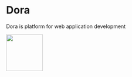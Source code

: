 # Dora
Dora is platform for web application development

<img src="https://filebin.net/8v435ccbsmaq48nt/photo5852949799563801737.jpg?t=xyf2gafo" style="width:100px;height:100px">
